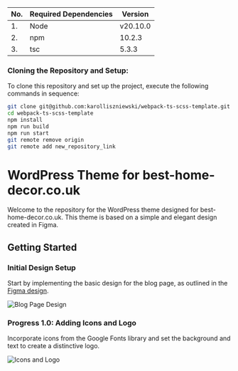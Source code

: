 | No. | Required Dependencies | Version  |
| --- | --------------------- | -------- |
| 1.  | Node                  | v20.10.0 |
| 2.  | npm                   | 10.2.3   |
| 3.  | tsc                   | 5.3.3    |

### Cloning the Repository and Setup:

To clone this repository and set up the project, execute the following commands in sequence:

```bash
git clone git@github.com:karolliszniewski/webpack-ts-scss-template.git
cd webpack-ts-scss-template
npm install
npm run build
npm run start
git remote remove origin
git remote add new_repository_link
```

# WordPress Theme for best-home-decor.co.uk

Welcome to the repository for the WordPress theme designed for best-home-decor.co.uk. This theme is based on a simple and elegant design created in Figma.

## Getting Started

### Initial Design Setup

Start by implementing the basic design for the blog page, as outlined in the [Figma design](https://www.figma.com/file/H5o2vEkH0mv9NcHWGCQt45/Untitled?type=design&mode=design&t=0Xxh1dmZiEJWyPAY-1).

![Blog Page Design](https://github.com/karolliszniewski/WordpressTheme-best-home-decor.co.uk/assets/105976690/8756c024-2a13-4928-b779-dc9642d6a487)

### Progress 1.0: Adding Icons and Logo

Incorporate icons from the Google Fonts library and set the background and text to create a distinctive logo.

![Icons and Logo](https://github.com/karolliszniewski/WordpressTheme-best-home-decor.co.uk/assets/105976690/72c8f136-f960-4c61-b786-1b1732bb5bc8)
